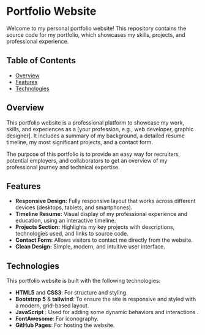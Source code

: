 # Portfolio Website

Welcome to my personal portfolio website! This repository contains the source code for my portfolio, which showcases my skills, projects, and professional experience.

## Table of Contents

- [Overview](#overview)
- [Features](#features)
- [Technologies](#technologies)

## Overview

This portfolio website is a professional platform to showcase my work, skills, and experiences as a [your profession, e.g., web developer, graphic designer]. It includes a summary of my background, a detailed resume timeline, my most significant projects, and a contact form.

The purpose of this portfolio is to provide an easy way for recruiters, potential employers, and collaborators to get an overview of my professional journey and technical expertise.

## Features

- **Responsive Design:** Fully responsive layout that works across different devices (desktops, tablets, and smartphones).
- **Timeline Resume:** Visual display of my professional experience and education, using an interactive timeline.
- **Projects Section:** Highlights my key projects with descriptions, technologies used, and links to source code.
- **Contact Form:** Allows visitors to contact me directly from the website.
- **Clean Design:** Simple, modern, and intuitive user interface.

## Technologies

This portfolio website is built with the following technologies:

- **HTML5** and **CSS3**: For structure and styling.
- **Bootstrap 5** & **tailwind**: To ensure the site is responsive and styled with a modern, grid-based layout.
- **JavaScript** : Used for adding some dynamic behaviors and interactions .
- **FontAwesome**: For iconography.
- **GitHub Pages**: For hosting the website.

